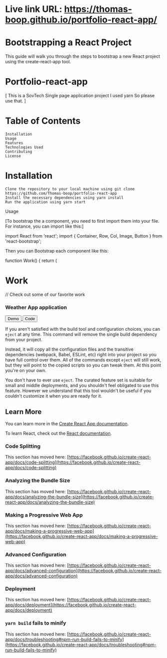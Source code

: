 # Live link URL: https://thomas-boop.github.io/portfolio-react-app/

# Bootstrapping a React Project

This guide will walk you through the steps to bootstrap a new React project using the create-react-app tool.

# Portfolio-react-app

[ This is a SovTech Single page application project I used yarn So please use that. ]

# Table of Contents

    Installation
    Usage
    Features
    Technologies Used
    Contributing
    License

# Installation

    Clone the repository to your local machine using git clone https://github.com/Thomas-boop/portfolio-react-app
    Install the necessary dependencies using yarn install
    Run the application using yarn start

Usage

[To bootstrap the a component, you need to first import them into your file. For instance, you can import like this:]

import React from 'react';
import { Container, Row, Col, Image, Button } from 'react-bootstrap';

Then you can Bootstrap each component like this:

function Work() {
return (

<div name='work' className='w-full md:h-screen text-gray-300 bg-[#0a192f]'>
<Container className='py-8'>
<Row className='justify-content-center'>
<h1 className='text-center text-white fw-bold pb-4 border-bottom border-pink-600'>Work</h1>
<p className='text-center py-6'>// Check out some of our favorite work</p>
</Row>
<Row xs={1} md={2} lg={3} className='g-4'>
<Col>
<div className='content-div group container rounded-md shadow-lg shadow-[#040c16] flex justify-center items-center mx-auto'
style={{ backgroundImage: `url(${weather})` }}>
<div className='opacity-0 group-hover:opacity-100'>
<h3 className='text-white fw-bold text-center tracking-wider'>Weather App application</h3>
<div className='text-center pt-8'>
<a href='https://thomas-boop.github.io/Weather-app/' target='_blank' rel='noopener noreferrer'>
<Button variant='outline-light' size='lg' className='m-2'>Demo</Button>
</a>
<a href='https://github.com/Thomas-boop/Weather-app' target='_blank' rel='noopener noreferrer'>
<Button variant='outline-light' size='lg' className='m-2'>Code</Button>
</a>
</div>
</div>
</div>
</Col>
<Col>
<div className='content-div group container rounded-md shadow-lg shadow-[#040c16] flex justify-center items-center mx-auto'
style={{ backgroundImage: `url(${paint})` }}>
<div className='opacity

This is just an example but it can work

Features

[List of application features go here]
Technologies Used

    React
    Bootstrap
    TailWind
    Yarn

## Available Scripts

In the project directory, you can run:

### `yarn start`

Runs the app in the development mode.\
Open [http://localhost:3000](http://localhost:3000) to view it in your browser.

The page will reload when you make changes.\
You may also see any lint errors in the console.

### `yarn test`

Launches the test runner in the interactive watch mode.\
See the section about [running tests](https://facebook.github.io/create-react-app/docs/running-tests) for more information.

### `yarn build`

Builds the app for production to the `build` folder.\
It correctly bundles React in production mode and optimizes the build for the best performance.

The build is minified and the filenames include the hashes.\
Your app is ready to be deployed!

See the section about [deployment](https://facebook.github.io/create-react-app/docs/deployment) for more information.

### `yarn eject`

**Note: this is a one-way operation. Once you `eject`, you can't go back!**

If you aren't satisfied with the build tool and configuration choices, you can `eject` at any time. This command will remove the single build dependency from your project.

Instead, it will copy all the configuration files and the transitive dependencies (webpack, Babel, ESLint, etc) right into your project so you have full control over them. All of the commands except `eject` will still work, but they will point to the copied scripts so you can tweak them. At this point you're on your own.

You don't have to ever use `eject`. The curated feature set is suitable for small and middle deployments, and you shouldn't feel obligated to use this feature. However we understand that this tool wouldn't be useful if you couldn't customize it when you are ready for it.

## Learn More

You can learn more in the [Create React App documentation](https://facebook.github.io/create-react-app/docs/getting-started).

To learn React, check out the [React documentation](https://reactjs.org/).

### Code Splitting

This section has moved here: [https://facebook.github.io/create-react-app/docs/code-splitting](https://facebook.github.io/create-react-app/docs/code-splitting)

### Analyzing the Bundle Size

This section has moved here: [https://facebook.github.io/create-react-app/docs/analyzing-the-bundle-size](https://facebook.github.io/create-react-app/docs/analyzing-the-bundle-size)

### Making a Progressive Web App

This section has moved here: [https://facebook.github.io/create-react-app/docs/making-a-progressive-web-app](https://facebook.github.io/create-react-app/docs/making-a-progressive-web-app)

### Advanced Configuration

This section has moved here: [https://facebook.github.io/create-react-app/docs/advanced-configuration](https://facebook.github.io/create-react-app/docs/advanced-configuration)

### Deployment

This section has moved here: [https://facebook.github.io/create-react-app/docs/deployment](https://facebook.github.io/create-react-app/docs/deployment)

### `yarn build` fails to minify

This section has moved here: [https://facebook.github.io/create-react-app/docs/troubleshooting#npm-run-build-fails-to-minify](https://facebook.github.io/create-react-app/docs/troubleshooting#npm-run-build-fails-to-minify)
